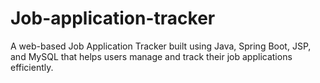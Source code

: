 # Job-application-tracker
A web-based Job Application Tracker built using Java, Spring Boot, JSP, and MySQL that helps users manage and track their job applications efficiently.
